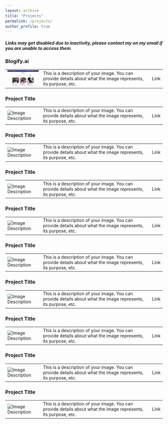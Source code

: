 ```yaml
---
layout: archive
title: "Projects"
permalink: /projects/
author_profile: true
---
```


#### *Links may get disabled due to inactivity, please contact my on my email if you are unable to access them*


<!-- Add your project title and description above this line -->

### Blogify.ai
<table>
  <tr>
    <td><img src="images/Screenshot 2023-12-23 at 2.09.41 PM.png" alt="Image Description" width="250"></td>
    <td>
      <!-- Add your image description here -->
      This is a description of your image. You can provide details about what the image represents, its purpose, etc.
    </td>
    <td>
      Link
    </td>
  </tr>
</table>

### Project Title
<table>
  <tr>
    <td><img src="path/to/your/image.jpg" alt="Image Description" width="250"></td>
    <td>
      <!-- Add your image description here -->
      This is a description of your image. You can provide details about what the image represents, its purpose, etc.
    </td>
    <td>
      Link
    </td>
  </tr>
</table>

### Project Title
<table>
  <tr>
    <td><img src="path/to/your/image.jpg" alt="Image Description" width="250"></td>
    <td>
      <!-- Add your image description here -->
      This is a description of your image. You can provide details about what the image represents, its purpose, etc.
    </td>
    <td>
      Link
    </td>
  </tr>
</table>

### Project Title
<table>
  <tr>
    <td><img src="path/to/your/image.jpg" alt="Image Description" width="250"></td>
    <td>
      <!-- Add your image description here -->
      This is a description of your image. You can provide details about what the image represents, its purpose, etc.
    </td>
    <td>
      Link
    </td>
  </tr>
</table>

### Project Title
<table>
  <tr>
    <td><img src="path/to/your/image.jpg" alt="Image Description" width="250"></td>
    <td>
      <!-- Add your image description here -->
      This is a description of your image. You can provide details about what the image represents, its purpose, etc.
    </td>
    <td>
      Link
    </td>
  </tr>
</table>

### Project Title
<table>
  <tr>
    <td><img src="path/to/your/image.jpg" alt="Image Description" width="250"></td>
    <td>
      <!-- Add your image description here -->
      This is a description of your image. You can provide details about what the image represents, its purpose, etc.
    </td>
    <td>
      Link
    </td>
  </tr>
</table>

### Project Title
<table>
  <tr>
    <td><img src="path/to/your/image.jpg" alt="Image Description" width="250"></td>
    <td>
      <!-- Add your image description here -->
      This is a description of your image. You can provide details about what the image represents, its purpose, etc.
    </td>
    <td>
      Link
    </td>
  </tr>
</table>

### Project Title
<table>
  <tr>
    <td><img src="path/to/your/image.jpg" alt="Image Description" width="250"></td>
    <td>
      <!-- Add your image description here -->
      This is a description of your image. You can provide details about what the image represents, its purpose, etc.
    </td>
    <td>
      Link
    </td>
  </tr>
</table>

### Project Title
<table>
  <tr>
    <td><img src="path/to/your/image.jpg" alt="Image Description" width="250"></td>
    <td>
      <!-- Add your image description here -->
      This is a description of your image. You can provide details about what the image represents, its purpose, etc.
    </td>
    <td>
      Link
    </td>
  </tr>
</table>

### Project Title
<table>
  <tr>
    <td><img src="path/to/your/image.jpg" alt="Image Description" width="250"></td>
    <td>
      <!-- Add your image description here -->
      This is a description of your image. You can provide details about what the image represents, its purpose, etc.
    </td>
    <td>
      Link
    </td>
  </tr>
</table>

